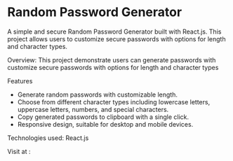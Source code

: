 # Random Password Generator

A simple and secure Random Password Generator built with React.js. This project allows users to customize secure passwords with options for length and character types.

Overview: This project demonstrate users can generate passwords with customize secure passwords with options for length and character types

Features
* Generate random passwords with customizable length.
* Choose from different character types including lowercase letters, uppercase letters, numbers, and special characters.
* Copy generated passwords to clipboard with a single click.
* Responsive design, suitable for desktop and mobile devices.

Technologies used: React.js

Visit at : 
